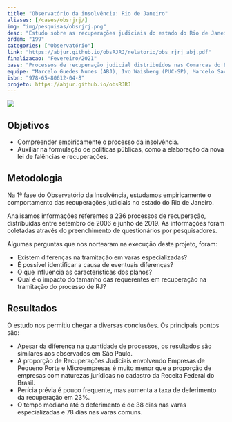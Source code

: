 ```yaml
---
title: "Observatório da insolvência: Rio de Janeiro"
aliases: [/cases/obsrjrj/]
img: "img/pesquisas/obsrjrj.png"
desc: "Estudo sobre as recuperações judiciais do estado do Rio de Janeiro."
ordem: "199"
categories: ["Observatório"]
link: "https://abjur.github.io/obsRJRJ/relatorio/obs_rjrj_abj.pdf"
finalizacao: "Fevereiro/2021"
base: "Processos de recuperação judicial distribuídos nas Comarcas do Estado de Rio de Janeiro entre setembro de 2006 e junho de 2019."
equipe: "Marcelo Guedes Nunes (ABJ), Ivo Waisberg (PUC-SP), Marcelo Sacramone (PUC-SP), Juliana Bumachar, Julio Trecenti (ABJ)"
isbn: "978-65-80612-04-8"
projeto: https://abjur.github.io/obsRJRJ
---
```


![](/img/pesquisas/obsrjrj.png)

## Objetivos

- Compreender empiricamente o processo da insolvência.
- Auxiliar na formulação de políticas públicas, como a elaboração da nova lei de falências e recuperações.

## Metodologia

Na 1ª fase do Observatório da Insolvência, estudamos empiricamente o comportamento das recuperações judiciais no estado do Rio de Janeiro.

Analisamos informações referentes a 236 processos de recuperação, distribuídas entre setembro de 2006 e junho de 2019. As informações foram coletadas através do preenchimento de questionários por pesquisadores.

Algumas perguntas que nos nortearam na execução deste projeto, foram:

- Existem diferenças na tramitação em varas especializadas?
- É possível identificar a causa de eventuais diferenças?
- O que influencia as características dos planos?
- Qual é o impacto do tamanho das requerentes em recuperação na tramitação do processo de RJ?

## Resultados

O estudo nos permitiu chegar a diversas conclusões. Os principais pontos são:

- Apesar da diferença na quantidade de processos, os resultados são similares aos observados em São Paulo.
- A proporção de Recuperações Judiciais envolvendo Empresas de Pequeno Porte e Microempresas é muito menor que a proporção de empresas com naturezas jurídicas no cadastro da Receita Federal do Brasil.
- Perícia prévia é pouco frequente, mas aumenta a taxa de deferimento da recuperação em 23%.
- O tempo mediano até o deferimento é de 38 dias nas varas especializadas e 78 dias nas varas comuns.
